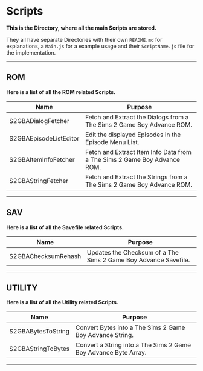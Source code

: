 # Scripts
**This is the Directory, where all the main Scripts are stored.**

They all have separate Directories with their own `README.md` for explanations, a `Main.js` for a example usage and their `ScriptName.js` file for the implementation.
<hr>

## ROM
**Here is a list of all the ROM related Scripts.**

| Name                   | Purpose                                                                  |
| ---------------------- | ------------------------------------------------------------------------ |
| S2GBADialogFetcher     | Fetch and Extract the Dialogs from a The Sims 2 Game Boy Advance ROM.    |
| S2GBAEpisodeListEditor | Edit the displayed Episodes in the Episode Menu List.                    |
| S2GBAItemInfoFetcher   | Fetch and Extract Item Info Data from a The Sims 2 Game Boy Advance ROM. |
| S2GBAStringFetcher     | Fetch and Extract the Strings from a The Sims 2 Game Boy Advance ROM.    |

<hr>

## SAV
**Here is a list of all the Savefile related Scripts.**

| Name                | Purpose                                                         |
| ------------------- | --------------------------------------------------------------- |
| S2GBAChecksumRehash | Updates the Checksum of a The Sims 2 Game Boy Advance Savefile. |

<hr>

## UTILITY
**Here is a list of all the Utility related Scripts.**

| Name               | Purpose                                                         |
| ------------------ | --------------------------------------------------------------- |
| S2GBABytesToString | Convert Bytes into a The Sims 2 Game Boy Advance String.        |
| S2GBAStringToBytes | Convert a String into a The Sims 2 Game Boy Advance Byte Array. |

<hr>